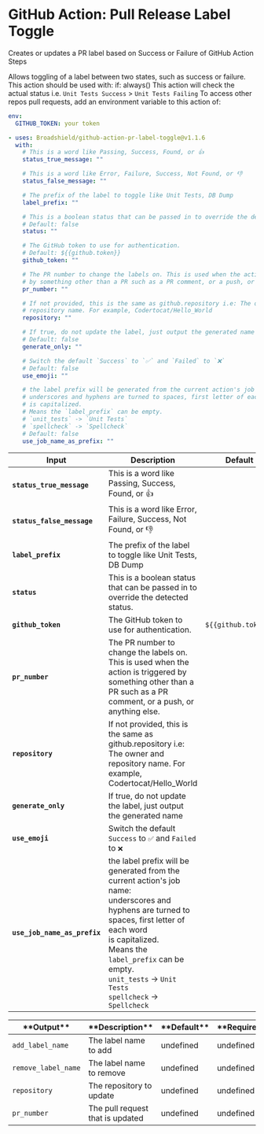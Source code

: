 <!-- start title -->

# GitHub Action: Pull Release Label Toggle

<!-- end title -->
<!-- start description -->

Creates or updates a PR label based on Success or Failure of GitHub Action Steps

<!-- end description -->

Allows toggling of a label between two states, such as success or failure.
This action should be used with: if: always()
This action will check the actual status
i.e. `Unit Tests Success` > `Unit Tests Failing`
To access other repos pull requests, add an environment variable to this action of:

```yaml
env:
  GITHUB_TOKEN: your token
```

<!-- start contents -->
<!-- end contents -->
<!-- start usage -->

```yaml
- uses: Broadshield/github-action-pr-label-toggle@v1.1.6
  with:
    # This is a word like Passing, Success, Found, or 👍
    status_true_message: ""

    # This is a word like Error, Failure, Success, Not Found, or 👎
    status_false_message: ""

    # The prefix of the label to toggle like Unit Tests, DB Dump
    label_prefix: ""

    # This is a boolean status that can be passed in to override the detected status.
    # Default: false
    status: ""

    # The GitHub token to use for authentication.
    # Default: ${{github.token}}
    github_token: ""

    # The PR number to change the labels on. This is used when the action is triggered
    # by something other than a PR such as a PR comment, or a push, or anything else.
    pr_number: ""

    # If not provided, this is the same as github.repository i.e: The owner and
    # repository name. For example, Codertocat/Hello_World
    repository: ""

    # If true, do not update the label, just output the generated name
    # Default: false
    generate_only: ""

    # Switch the default `Success` to `✅` and `Failed` to `❌`
    # Default: false
    use_emoji: ""

    # the label prefix will be generated from the current action's job name:
    # underscores and hyphens are turned to spaces, first letter of each word
    # is capitalized.
    # Means the `label_prefix` can be empty.
    # `unit_tests` -> `Unit Tests`
    # `spellcheck` -> `Spellcheck`
    # Default: false
    use_job_name_as_prefix: ""
```

<!-- end usage -->
<!-- start inputs -->

| **Input**                               | **Description**                                                                                                                                                                                                                                                                                                | **Default**                    | **Required** |
| --------------------------------------- | -------------------------------------------------------------------------------------------------------------------------------------------------------------------------------------------------------------------------------------------------------------------------------------------------------------- | ------------------------------ | ------------ |
| **<code>status_true_message</code>**    | This is a word like Passing, Success, Found, or 👍                                                                                                                                                                                                                                                             |                                | **false**    |
| **<code>status_false_message</code>**   | This is a word like Error, Failure, Success, Not Found, or 👎                                                                                                                                                                                                                                                  |                                | **false**    |
| **<code>label_prefix</code>**           | The prefix of the label to toggle like Unit Tests, DB Dump                                                                                                                                                                                                                                                     |                                | **false**    |
| **<code>status</code>**                 | This is a boolean status that can be passed in to override the detected status.                                                                                                                                                                                                                                |                                | **false**    |
| **<code>github_token</code>**           | The GitHub token to use for authentication.                                                                                                                                                                                                                                                                    | <code>${{github.token}}</code> | **false**    |
| **<code>pr_number</code>**              | The PR number to change the labels on. This is used when the action is triggered by something other than a PR such as a PR comment, or a push, or anything else.                                                                                                                                               |                                | **false**    |
| **<code>repository</code>**             | If not provided, this is the same as github.repository i.e: The owner and repository name. For example, Codertocat/Hello_World                                                                                                                                                                                 |                                | **false**    |
| **<code>generate_only</code>**          | If true, do not update the label, just output the generated name                                                                                                                                                                                                                                               |                                | **false**    |
| **<code>use_emoji</code>**              | Switch the default <code>Success</code> to <code>✅</code> and <code>Failed</code> to <code>❌</code>                                                                                                                                                                                                          |                                | **false**    |
| **<code>use_job_name_as_prefix</code>** | the label prefix will be generated from the current action's job name:<br />underscores and hyphens are turned to spaces, first letter of each word<br />is capitalized.<br />Means the <code>label_prefix</code> can be empty.<br />`unit_tests` -> `Unit Tests`<br />`spellcheck` -> <code>Spellcheck</code> |                                | **false**    |

<!-- end inputs -->
<!-- start outputs -->

| \***\*Output\*\***             | \***\*Description\*\***          | \***\*Default\*\*** | \***\*Required\*\*** |
| ------------------------------ | -------------------------------- | ------------------- | -------------------- |
| <code>add_label_name</code>    | The label name to add            | undefined           | undefined            |
| <code>remove_label_name</code> | The label name to remove         | undefined           | undefined            |
| <code>repository</code>        | The repository to update         | undefined           | undefined            |
| <code>pr_number</code>         | The pull request that is updated | undefined           | undefined            |

<!-- end outputs -->
<!-- start [.github/ghdocs/examples/] -->
<!-- end [.github/ghdocs/examples/] -->
